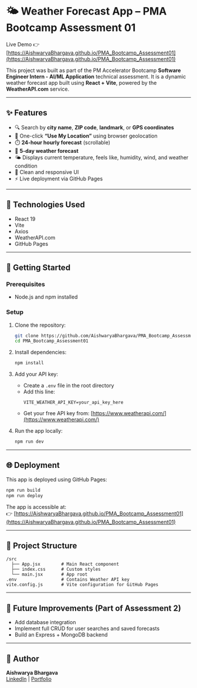 # 🌤️ Weather Forecast App – PMA Bootcamp Assessment 01

Live Demo 👉 [https://AishwaryaBhargava.github.io/PMA_Bootcamp_Assessment01](https://AishwaryaBhargava.github.io/PMA_Bootcamp_Assessment01)

This project was built as part of the PM Accelerator Bootcamp **Software Engineer Intern - AI/ML Application** technical assessment. It is a dynamic weather forecast app built using **React + Vite**, powered by the **WeatherAPI.com** service.

---

## ✨ Features

- 🔍 Search by **city name**, **ZIP code**, **landmark**, or **GPS coordinates**
- 📍 One-click **“Use My Location”** using browser geolocation
- ⏱️ **24-hour hourly forecast** (scrollable)
- 📅 **5-day weather forecast**
- 🌤️ Displays current temperature, feels like, humidity, wind, and weather condition
- 🎨 Clean and responsive UI
- ⚡ Live deployment via GitHub Pages

---

## 🧪 Technologies Used

- React 19
- Vite
- Axios
- WeatherAPI.com
- GitHub Pages

---

## 🚀 Getting Started

### Prerequisites
- Node.js and npm installed

### Setup

1. Clone the repository:
   ```bash
   git clone https://github.com/AishwaryaBhargava/PMA_Bootcamp_Assessment01.git
   cd PMA_Bootcamp_Assessment01
   ```

2. Install dependencies:
   ```bash
   npm install
   ```

3. Add your API key:
   - Create a `.env` file in the root directory
   - Add this line:
     ```
     VITE_WEATHER_API_KEY=your_api_key_here
     ```
   - Get your free API key from: [https://www.weatherapi.com/](https://www.weatherapi.com/)

4. Run the app locally:
   ```bash
   npm run dev
   ```

---

## 🌐 Deployment

This app is deployed using GitHub Pages:

```bash
npm run build
npm run deploy
```

The app is accessible at:  
👉 [https://AishwaryaBhargava.github.io/PMA_Bootcamp_Assessment01](https://AishwaryaBhargava.github.io/PMA_Bootcamp_Assessment01)

---

## 📁 Project Structure

```
/src
  ├── App.jsx        # Main React component
  ├── index.css      # Custom styles
  └── main.jsx       # App root
.env                 # Contains Weather API key
vite.config.js       # Vite configuration for GitHub Pages
```

---

## 🧠 Future Improvements (Part of Assessment 2)

- Add database integration
- Implement full CRUD for user searches and saved forecasts
- Build an Express + MongoDB backend

---

## 👤 Author

**Aishwarya Bhargava**  
[LinkedIn](https://www.linkedin.com/in/aishwarya-bhargava05/) | [Portfolio](https://aishwaryabhargava.github.io/portfolio/)
